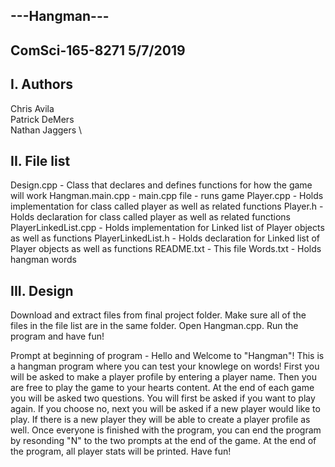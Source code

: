 ---Hangman---
------------

ComSci-165-8271
5/7/2019
------------

I. Authors
------------
Chris Avila \
Patrick DeMers \
Nathan Jaggers \

II. File list
----------
Design.cpp -                 Class that declares and defines functions for how the game will work 
Hangman.main.cpp -           main.cpp file - runs game 
Player.cpp -                 Holds implementation for class called player as well as related functions
Player.h -                   Holds declaration for class called player as well as related functions
PlayerLinkedList.cpp -       Holds implementation for Linked list of Player objects as well as functions
PlayerLinkedList.h -         Holds declaration for Linked list of Player objects as well as functions
README.txt -                 This file
Words.txt -                  Holds hangman words

III. Design
----------
Download and extract files from final project folder. Make sure all of the files
in the file list are in the same folder. Open Hangman.cpp. Run the program and 
have fun!

Prompt at beginning of program - 
    Hello and Welcome to "Hangman"!
    This is a hangman program where you can test your knowlege on words!
    First you will be asked to make a player profile by entering a player name.
    Then you are free to play the game to your hearts content. At the end 
    of each game you will be asked two questions. You will first be asked if 
    you want to play again. If you choose no, next you will be asked if a 
    new player would like to play. If there is a new player they will be able
    to create a player profile as well. Once everyone is finished with the 
    program, you can end the program by resonding "N" to the two prompts 
    at the end of the game.
    At the end of the program, all player stats will be printed.
    Have fun!
